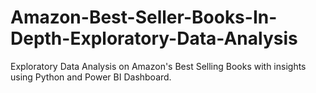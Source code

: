 # Amazon-Best-Seller-Books-In-Depth-Exploratory-Data-Analysis
Exploratory Data Analysis on Amazon's Best Selling Books with insights using Python and Power BI Dashboard.
